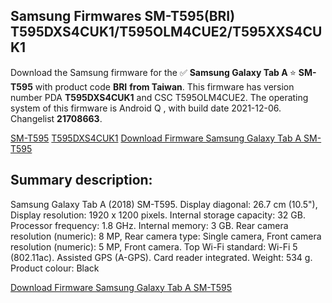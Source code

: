 <h2>Samsung Firmwares SM-T595(BRI) T595DXS4CUK1/T595OLM4CUE2/T595XXS4CUK1</h2>
Download the Samsung firmware for the ✅ <strong>Samsung Galaxy Tab A </strong> ⭐ <strong>SM-T595</strong> with product code <strong>BRI</strong> <strong> from Taiwan</strong>. This firmware has version number PDA <strong>T595DXS4CUK1</strong> and CSC T595OLM4CUE2. The operating system of this firmware is Android Q , with build date 2021-12-06. Changelist <strong>21708663</strong>.


[SM-T595](https://samfirm.shop/samsung/model/SM-T595)
[T595DXS4CUK1](https://samfirm.shop/samsung/pda/T595DXS4CUK1)
[Download Firmware Samsung Galaxy Tab A SM-T595](https://samfirm.shop/samsung/firmware/480544)
<h2>Summary description:</h2>
<p>Samsung Galaxy Tab A (2018) SM-T595. Display diagonal: 26.7 cm (10.5"), Display resolution: 1920 x 1200 pixels. Internal storage capacity: 32 GB. Processor frequency: 1.8 GHz. Internal memory: 3 GB. Rear camera resolution (numeric): 8 MP, Rear camera type: Single camera, Front camera resolution (numeric): 5 MP, Front camera. Top Wi-Fi standard: Wi-Fi 5 (802.11ac). Assisted GPS (A-GPS). Card reader integrated. Weight: 534 g. Product colour: Black</p>


[Download Firmware Samsung Galaxy Tab A SM-T595](https://samfirm.shop/samsung/firmware/480544)
